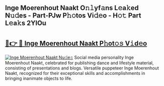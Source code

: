 ## Inge Moerenhout Naakt O𝚗𝚕yf𝚊ns L𝚎a𝚔ed N𝚞𝚍es - Part-PJw P𝚑𝚘tos Vi𝚍𝚎o - H𝚘𝚝 Part L𝚎a𝚔s 2YIOu

# <h2><a href="http://kf1pvu3.oniu.top/?m=Inge+Moerenhout+Naakt">🔗👉 🔴 Inge Moerenhout Naakt P𝚑ot𝚘𝚜 V𝚒d𝚎o</a></h2>

[![Inge Moerenhout Naakt Nu𝚍e𝚜](https://i.imgur.com/0qMVB7G.gif)](http://kf1pvu3.oniu.top/?m=Inge+Moerenhout+Naakt)
Social media personality Inge Moerenhout Naakt, celebrated for publishing dance and lifestyle material, consisting of presentations and blogs. Versatile puppeteer Inge Moerenhout Naakt, recognized for their exceptional skills and accomplishments in bringing inanimate objects to life.  
